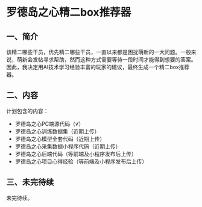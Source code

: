 # 罗德岛之心精二box推荐器

## 一、简介

该精二哪些干员，优先精二哪些干员，一直以来都是困扰萌新的一大问题。一般来说，萌新会发帖寻求帮助，然而这种方式需要等待一段时间才能得到想要的答案。因此，我决定用AI技术学习经验丰富的玩家的建议，最终生成一个精二box推荐器。

## 二、内容

计划包含的内容：

- 罗德岛之心PC端源代码（√）
- 罗德岛之心训练数据集（近期上传）
- 罗德岛之心模型全套代码（近期上传）
- 罗德岛之心采集数据小程序代码（近期上传）
- 罗德岛之心后端代码（等前端及小程序发布后上传）
- 罗德岛之心项目心得经验（等前端及小程序发布后上传）

## 三、未完待续

未完待续。